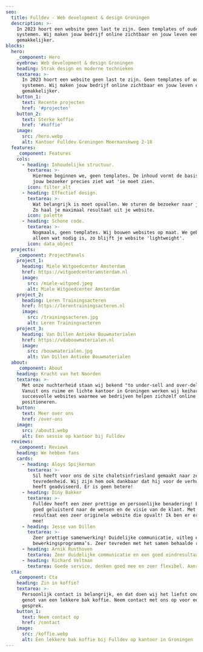 ```yaml
---
seo:
  title: Fulldev - Web development & design Groningen
  description: >-
    In 2023 hoort een website geen last te zijn. Geen templates of oude
    systemen. Wij maken jouw bedrijf online zichtbaar en jouw leven een stuk
    gemakkelijker.
blocks:
  hero:
    _component: Hero
    eyebrow: Web development & design Groningen
    heading: Strak design en moderne technieken
    textarea: >-
      In 2023 hoort een website geen last te zijn. Geen templates of oude
      systemen. Wij maken jouw bedrijf online zichtbaar en jouw leven een stuk
      gemakkelijker.
    button_1:
      text: Recente projecten
      href: '#projecten'
    button_2:
      text: Sterke koffie
      href: '#koffie'
    image:
      src: /hero.webp
      alt: Kantoor Fulldev Groningen Moermanskweg 2-18
  features:
    _component: Features
    cols:
      - heading: Inhoudelijke structuur.
        textarea: >-
          Hiermee beginnen we, geen templates. De inhoud vormt de basis, zodat
          jouw bezoeker precies ziet wat 'ie moet zien.
        icon: filter_alt
      - heading: Effectief design.
        textarea: >-
          Wat belangrijk is moet opvallen. We sturen de bezoeker naar jouw doel.
          Zo haal je maximaal resultaat uit je website.
        icon: palette
      - heading: Schone code.
        textarea: >-
          Nogmaals, geen templates. Wij bouwen websites op maat. We gebruiken
          alleen wat nodig is, zo blijft je website 'lightweight'.
        icon: data_object
  projects:
    _component: ProjectPanels
    project_1:
      heading: Miele Witgoedcenter Amsterdam
      href: https://witgoedcenteramsterdam.nl
      image:
        src: /miele-witgoed.jpeg
        alt: Miele Witgoedcenter Amsterdam
    project_2:
      heading: Leren Trainingsacteren
      href: https://lerentrainingsacteren.nl
      image:
        src: /trainingsacteren.jpg
        alt: Leren Trainingsacteren
    project_3:
      heading: Van Dillen Antieke Bouwmaterialen
      href: https://vdabouwmaterialen.nl
      image:
        src: /bouwmaterialen.jpg
        alt: Van Dillen Antieke Bouwmaterialen
  about:
    _component: About
    heading: Kracht van het Noorden
    textarea: >-
      Met onze nuchterheid staan wij bekend "to under-sell and over-deliver".
      Vanuit ons ruime en lichte kantoor in Groningen werken wij keihard aan
      succesvolle websites waarmee we bedrijven helpen zichzelf online te
      positioneren.
    button:
      text: Meer over ons
      href: /over-ons
    image:
      src: /about1.webp
      alt: Een sessie op kantoor bij Fulldev
  reviews:
    _component: Reviews
    heading: We hebben fans
    cards:
      - heading: Aloys Spijkerman
        textarea: >-
          Sil heeft voor ons de site chaletsinfriesland gemaakt naar zeer
          tevredenheid. Wij zijn hem ook dankbaar dat hij voor de verhuur smoobu
          heeft geadviseerd. Er is geen betere!
      - heading: Diny Bakker
        textarea: >-
          Fulldev heeft een zeer prettige en persoonlijke benadering! Er wordt
          goed geluisterd naar de wensen en de visie van de klant. Met als
          resultaat een zeer originele website die opvalt! Ik ben er erg blij
          mee!
      - heading: Jesse van Dillen
        textarea: >-
          Zeer prettige samenwerking! Duidelijke communicatie, uitleg en
          bewerkingsprogramma’s. Zeer tevreden met het samen behaalde resultaat
      - heading: Arnik Rusthoven
        textarea: Zeer duidelijke communicatie en een goed eindresultaat!
      - heading: Richard Veltman
        textarea: Goede service, denken goed mee en zeer flexibel. Aanrader!
  cta:
    _component: Cta
    heading: Zin in koffie?
    textarea: >-
      Persoonlijk contact is belangrijk, en dat doen wij het liefst onder het
      genot van een lekkere bak koffie. Neem contact met ons op voor een goed
      gesprek.
    button_1:
      text: Neem contact op
      href: /contact
    image:
      src: /koffie.webp
      alt: Een lekkere bak koffie bij Fulldev op kantoor in Groningen
---
```

